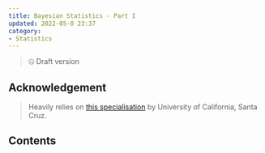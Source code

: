 ```yaml
---
title: Bayesian Statistics - Part I
updated: 2022-05-0 23:37
category: 
- Statistics
---
```


> 🤐 Draft version

## Acknowledgement

> Heavily relies on [this specialisation](https://www.coursera.org/learn/bayesian-statistics) by University of California, Santa Cruz.

## Contents